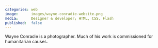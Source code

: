 ```yaml
---
categories: web
image:      images/wayne-conradie-website.png
media:      Designer & developer; HTML, CSS, Flash
published:  false
---
```

Wayne Conradie is a photographer. Much of his work is commissioned for
humanitarian causes.
